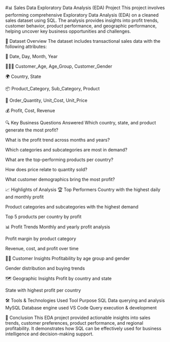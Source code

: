 #📊 Sales Data Exploratory Data Analysis (EDA) Project
This project involves performing comprehensive Exploratory Data Analysis (EDA) on a cleaned sales dataset using SQL. The analysis provides insights into profit trends, customer behavior, product performance, and geographic performance, helping uncover key business opportunities and challenges.

📂 Dataset Overview
The dataset includes transactional sales data with the following attributes:

📅 Date, Day, Month, Year

🧑‍🤝‍🧑 Customer_Age, Age_Group, Customer_Gender

🌍 Country, State

📦 Product_Category, Sub_Category, Product

🔢 Order_Quantity, Unit_Cost, Unit_Price

💰 Profit, Cost, Revenue

🔍 Key Business Questions Answered
Which country, state, and product generate the most profit?

What is the profit trend across months and years?

Which categories and subcategories are most in demand?

What are the top-performing products per country?

How does price relate to quantity sold?

What customer demographics bring the most profit?

📈 Highlights of Analysis
🏆 Top Performers
Country with the highest daily and monthly profit

Product categories and subcategories with the highest demand

Top 5 products per country by profit

📊 Profit Trends
Monthly and yearly profit analysis

Profit margin by product category

Revenue, cost, and profit over time

🧍‍♂️ Customer Insights
Profitability by age group and gender

Gender distribution and buying trends

🗺️ Geographic Insights
Profit by country and state

State with highest profit per country

🛠️ Tools & Technologies Used
Tool	        Purpose
SQL    	      Data querying and analysis
MySQL        	Database engine used
VS Code      	Query execution & development

📌 Conclusion
This EDA project provided actionable insights into sales trends, customer preferences, product performance, 
and regional profitability. It demonstrates how SQL can be effectively used for business intelligence and decision-making support.
